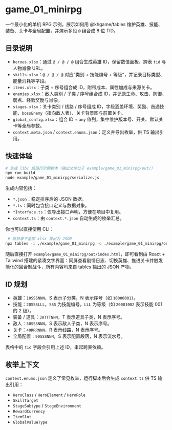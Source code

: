 # game_01_minirpg

一个最小化的单机 RPG 示例，展示如何用 @khgame/tables 维护英雄、技能、装备、关卡与全局配置，并演示多段 `@` 组合成 8 位 TID。

## 目录说明

- `heroes.xlsx`：通过 `@ / @ / @` 组合生成英雄 ID，保留数值面板、跨表 `tid` 与人物肖像 URL。
- `skills.xlsx`：`@ / @ / @` 对应“类别 + 技能编号 + 等级”，并记录目标类型、能量消耗等字段。
- `items.xlsx`：子类 + 序号组合成 ID，附带成本、属性加成与来源关卡。
- `enemies.xlsx`：敌人类别 / 子类 / 序号组合成 ID，并记录生命、攻击、防御、弱点、经验奖励与肖像。
- `stages.xlsx`：关卡类别 / 线路 / 序号组成 ID，字段涵盖环境、奖励、首通技能、`bossEnemy`（指向敌人表）、关卡背景图与前置关卡。
- `global_config.xlsx`：组合 ID + `any` 值列，集中维护版本号、开关、默认关卡等全局参数。
- `context.meta.json` / `context.enums.json`：定义并导出枚举，供 TS 输出引用。

## 快速体验

```bash
# 生成 lib/ 后运行示例脚本（输出文件位于 example/game_01_minirpg/out/）
npm run build
node example/game_01_minirpg/serialize.js
```

生成内容包括：

- `*.json`：稳定排序后的 JSON 数据。
- `*.ts`：同时包含接口定义与数据对象。
- `*Interface.ts`：仅导出接口声明，方便在项目中复用。
- `context.ts`：由 `context.*.json` 自动生成的枚举汇总。

你也可以直接使用 CLI：

```bash
 # 将目录下全部 xlsx 导出为 JSON
npx tables -i ./example/game_01_minirpg -o ./example/game_01_minirpg/out -f json
```

随后直接打开 `example/game_01_minirpg/out/index.html`，即可看到由 React + Tailwind 搭建的紧凑文字界面：同屏查看剧情日志、切换英雄、推进关卡并触发简化的回合制战斗，所有内容均来自 tables 输出的 JSON 产物。

## ID 规划

- 英雄：`10SSSNNN`，S 表示子分类，N 表示序号（如 `10000001`）。
- 技能：`20SSSLLL`，`SSS` 为技能编号，`LLL` 为等级（如 `20001002` 表示技能 001 的 2 级）。
- 装备 / 道具：`30TTTNNN`，T 表示道具子类，N 表示序号。
- 敌人：`50SSSNNN`，S 表示敌人子类，N 表示序号。
- 关卡：`40RRRNNN`，R 表示线路，N 表示序号。
- 全局配置：`90SSSNNN`，S 表示配置段落，N 表示流水号。

表格中的 `tid` 字段会引用上述 ID，串起跨表依赖。

## 枚举上下文

`context.enums.json` 定义了常见枚举，运行脚本后会生成 `context.ts` 供 TS 输出引用：

- `HeroClass` / `HeroElement` / `HeroRole`
- `SkillTarget`
- `StageSubtype` / `StageEnvironment`
- `RewardCurrency`
- `ItemSlot`
- `GlobalValueType`
